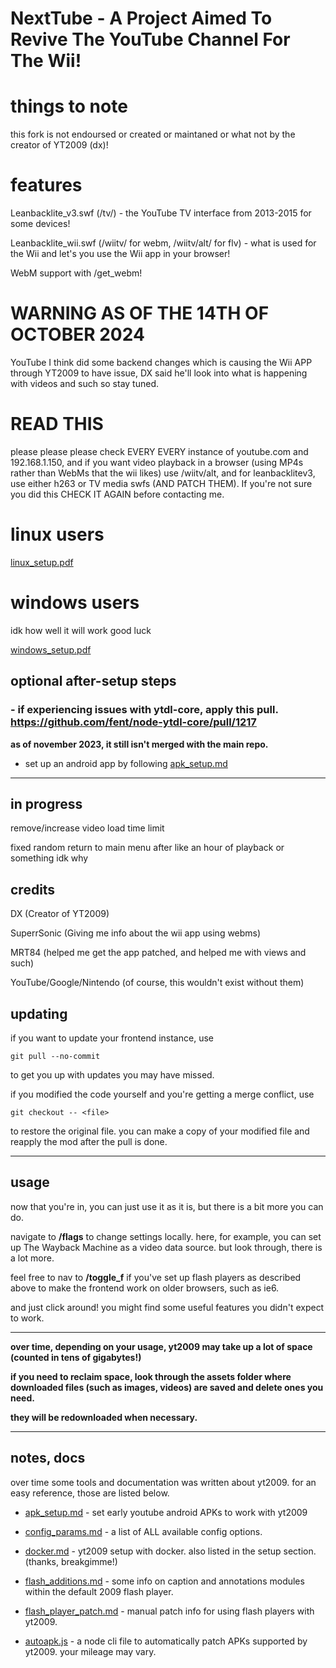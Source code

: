# NextTube - A Project Aimed To Revive The YouTube Channel For The Wii!

  # things to note

   this fork is not endoursed or created or maintaned or what not by the creator of YT2009 (dx)!

   # features

   Leanbacklite_v3.swf (/tv/) - the YouTube TV interface from 2013-2015 for some devices!

   Leanbacklite_wii.swf (/wiitv/ for webm, /wiitv/alt/ for flv) - what is used for the Wii and let's 
   you use the Wii app in your browser!

   WebM support with /get_webm! 

  # WARNING AS OF THE 14TH OF OCTOBER 2024 

  YouTube I think did some backend changes which is causing the Wii APP through YT2009 to have issue, DX
  said he'll look into what is happening with videos and such so stay tuned.

  # READ THIS

  please please please check EVERY EVERY instance of youtube.com and 192.168.1.150, and if you want
  video playback in a browser (using MP4s rather than WebMs that the wii likes) use /wiitv/alt,
  and for leanbacklitev3, use either h263 or TV media swfs (AND PATCH THEM). If you're not
  sure you did this CHECK IT AGAIN before contacting me.
  
  # linux users

   [linux_setup.pdf](linux_setup.pdf)

  # windows users

   idk how well it will work good luck

   [windows_setup.pdf](windows_setup.pdf) 

## optional after-setup steps

### - **if experiencing issues with ytdl-core, apply this pull. https://github.com/fent/node-ytdl-core/pull/1217**

**as of november 2023, it still isn't merged with the main repo.**

- set up an android app by following [apk_setup.md](apk_setup.md)

---

## in progress

  remove/increase video load time limit

  fixed random return to main menu after like an hour of playback or something idk why

## credits

  DX (Creator of YT2009)

  SuperrSonic (Giving me info about the wii app using webms)

  MRT84 (helped me get the app patched, and helped me with views and such)

  YouTube/Google/Nintendo (of course, this wouldn't exist without them)

## updating

if you want to update your frontend instance, use

```
git pull --no-commit
```

to get you up with updates you may have missed.

if you modified the code yourself and you're getting a merge conflict, use

```
git checkout -- <file>
```

to restore the original file. you can make a copy of your modified file and reapply the mod after the pull is done.

---

## usage

now that you're in, you can just use it as it is, but there is a bit more you can do.

navigate to **/flags** to change settings locally. here, for example, you can set up The Wayback Machine as a video data source. but look through, there is a lot more.

feel free to nav to **/toggle_f** if you've set up flash players as described above to make the frontend work on older browsers, such as ie6.

and just click around! you might find some useful features you didn't expect to work.

---

**over time, depending on your usage, yt2009 may take up a lot of space (counted in tens of gigabytes!)**

**if you need to reclaim space, look through the assets folder where downloaded files (such as images, videos) are saved and delete ones you need.**

**they will be redownloaded when necessary.**

---

## notes, docs

over time some tools and documentation was written about yt2009. for an easy reference, those are listed below.

- [apk_setup.md](apk_setup.md) - set early youtube android APKs to work with yt2009
- [config_params.md](config_params.md) - a list of ALL available config options.
- [docker.md](docker.md) - yt2009 setup with docker. also listed in the setup section. (thanks, breakgimme!)
- [flash_additions.md](flash_additions.md) - some info on caption and annotations modules within the default 2009 flash player.
- [flash_player_patch.md](flash_player_patch.md) - manual patch info for using flash players with yt2009.


- [autoapk.js](autoapk.js) - a node cli file to automatically patch APKs supported by yt2009. your mileage may vary.
